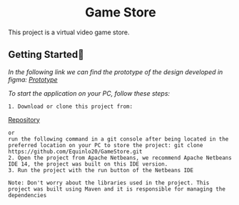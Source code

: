 <h1 align="center">Game Store</h1>
This project is a virtual video game store.

## Getting Started🚀
_In the following link we can find the prototype of the design developed in figma: [Prototype](https://www.figma.com/proto/rfhB2oo1Scds4xXo3KS4cU/Proyecto_FInal_Tienda_de_Video_Juegos?type=design&node-id=4-27&t=bicJMivmXChHnpwl-1&scaling=min-zoom&page-id=0%3A1&starting-point-node-id=4%3A27&mode=design)_

_To start the application on your PC, follow these steps:_
```
1. Download or clone this project from:
```
[Repository](https://github.com/Equinlo20/GameStore.git)
```
or 
run the following command in a git console after being located in the preferred location on your PC to store the project: git clone https://github.com/Equinlo20/GameStore.git
2. Open the project from Apache Netbeans, we recommend Apache Netbeans IDE 14, the project was built on this IDE version.
3. Run the project with the run button of the Netbeans IDE

Note: Don't worry about the libraries used in the project. This project was built using Maven and it is responsible for managing the dependencies
``` 